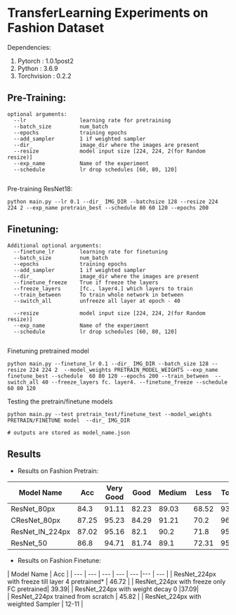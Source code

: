 # TransferLearning Experiments on Fashion Dataset

Dependencies:
1. Pytorch : 1.0.1post2
2. Python :  3.6.9
3. Torchvision : 0.2.2

## Pre-Training:

```Shell
optional arguments:
  --lr                 learning rate for pretraining
  --batch_size         num_batch
  --epochs             training epochs 
  --add_sampler        1 if weighted sampler
  --dir_               image_dir where the images are present
  --resize             model input size [224, 224, 2(for Random resize)] 
  --exp_name           Name of the experiment
  --schedule           lr drop schedules [60, 80, 120]
  
```
Pre-training ResNet18:

```
python main.py --lr 0.1 --dir_ IMG_DIR --batchsize 128 --resize 224 224 2 --exp_name pretrain_best --schedule 80 60 120 --epochs 200 

```

## Finetuning:

```Shell
Additional optional arguments:
  --finetune_lr        learning rate for finetuning
  --batch_size         num_batch
  --epochs             training epochs 
  --add_sampler        1 if weighted sampler
  --dir_               image_dir where the images are present
  --finetune_freeze    True if freeze the layers
  --freeze_layers      [fc., layer4.] which layers to train
  --train_between      To train whole network in between
  --switch_all         unfreeze all layer at epoch - 40
  
  --resize             model input size [224, 224, 2(for Random resize)] 
  --exp_name           Name of the experiment
  --schedule           lr drop schedules [60, 80, 120]
  
```

Finetuning pretrained  model

```
python main.py --finetune_lr 0.1 --dir_ IMG_DIR --batch_size 128 --resize 224 224 2  --model_weights PRETRAIN_MODEL_WEIGHTS --exp_name finetune_best --schedule  60 80 120 --epochs 200 --train_between  --switch_all 40 --freeze_layers fc. layer4. --finetune_freeze --schedule 60 80 120

```

Testing the pretrain/finetune models

```
python main.py --test pretrain_test/finetune_test --model_weights PRETRAIN/FINETUNE model  --dir_ IMG_DIR 

# outputs are stored as model_name.json

```





## Results

- Results on Fashion Pretrain:

| Model Name | Acc | Very Good  |  Good  | Medium  | Less  | Top 5 |
| --- | --- | --- | --- | --- |--- | --- |
| ResNet_80px  | 84.3 | 91.11 |82.23 | 89.03 | 68.52| 93.43
| CResNet_80px | 87.25|95.23| 84.29 | 91.21 | 70.2|96.72
| ResNet_IN_224px | 87.02|  95.16| 82.1 | 90.2 | 71.8|95.58
| ResNet_50 | 86.8 | 94.71 | 81.74 | 89.1| 72.31|95.21

- Results on Fashion Finetune:

| Model Name | Acc | 
| --- | --- | --- | --- | --- |--- | --- |
| ResNet_224px with freeze till layer 4 pretrained*  | 46.72 | 
| ResNet_224px with freeze only FC pretrained| 39.39|
| ResNet_224px with  weight decay 0  |37.09|   
| ResNet_224px trained from scratch | 45.82 | 
| ResNet_224px with weighted Sampler | 12-11 |

